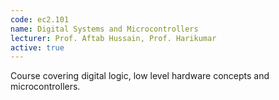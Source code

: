 ```yaml
---
code: ec2.101
name: Digital Systems and Microcontrollers
lecturer: Prof. Aftab Hussain, Prof. Harikumar 
active: true
---
```


Course covering digital logic, low level hardware concepts and microcontrollers.
